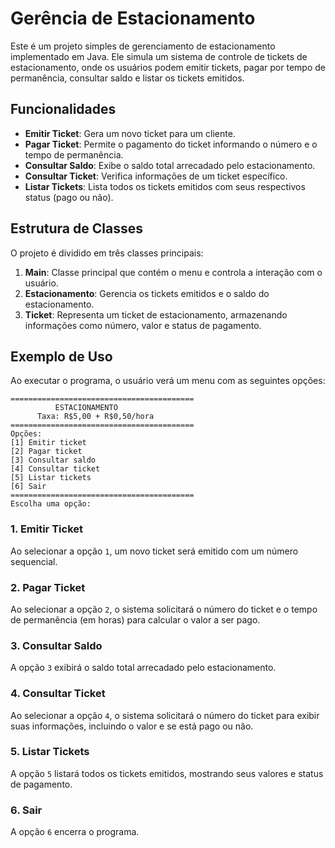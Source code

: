 # Gerência de Estacionamento

Este é um projeto simples de gerenciamento de estacionamento implementado em Java. Ele simula um sistema de controle de tickets de estacionamento, onde os usuários podem emitir tickets, pagar por tempo de permanência, consultar saldo e listar os tickets emitidos.

## Funcionalidades

- **Emitir Ticket**: Gera um novo ticket para um cliente.
- **Pagar Ticket**: Permite o pagamento do ticket informando o número e o tempo de permanência.
- **Consultar Saldo**: Exibe o saldo total arrecadado pelo estacionamento.
- **Consultar Ticket**: Verifica informações de um ticket específico.
- **Listar Tickets**: Lista todos os tickets emitidos com seus respectivos status (pago ou não).

## Estrutura de Classes

O projeto é dividido em três classes principais:

1. **Main**: Classe principal que contém o menu e controla a interação com o usuário.
2. **Estacionamento**: Gerencia os tickets emitidos e o saldo do estacionamento.
3. **Ticket**: Representa um ticket de estacionamento, armazenando informações como número, valor e status de pagamento.

## Exemplo de Uso

Ao executar o programa, o usuário verá um menu com as seguintes opções:

```
=========================================
          ESTACIONAMENTO                
      Taxa: R$5,00 + R$0,50/hora       
=========================================
Opções:
[1] Emitir ticket
[2] Pagar ticket
[3] Consultar saldo
[4] Consultar ticket
[5] Listar tickets
[6] Sair
=========================================
Escolha uma opção: 
```

### 1. Emitir Ticket
Ao selecionar a opção `1`, um novo ticket será emitido com um número sequencial.

### 2. Pagar Ticket
Ao selecionar a opção `2`, o sistema solicitará o número do ticket e o tempo de permanência (em horas) para calcular o valor a ser pago.

### 3. Consultar Saldo
A opção `3` exibirá o saldo total arrecadado pelo estacionamento.

### 4. Consultar Ticket
Ao selecionar a opção `4`, o sistema solicitará o número do ticket para exibir suas informações, incluindo o valor e se está pago ou não.

### 5. Listar Tickets
A opção `5` listará todos os tickets emitidos, mostrando seus valores e status de pagamento.

### 6. Sair
A opção `6` encerra o programa.
